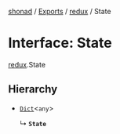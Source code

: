 [shonad](../README.md) / [Exports](../modules.md) / [redux](../modules/redux.md) / State

# Interface: State

[redux](../modules/redux.md).State

## Hierarchy

- [`Dict`](../modules/dict.md#dict)<`any`\>

  ↳ **`State`**

